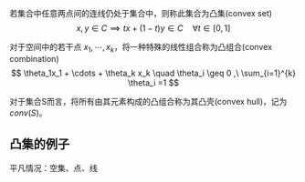 若集合中任意两点间的连线仍处于集合中，则称此集合为凸集(convex set)
$$ x,y \in C \implies tx+(1-t)y \in C \quad \forall t \in [0,1] $$


对于空间中的若干点 $x_1,\cdots,x_k$，将一种特殊的线性组合称为凸组合(convex combination)
$$ \theta_1x_1 + \cdots + \theta_k x_k \quad \theta_i \geq 0 ,\ \sum_{i=1}^{k} \theta_i =1 $$

对于集合S而言，将所有由其元素构成的凸组合称为其凸壳(convex hull)，记为 $conv(S)$。

## 凸集的例子

平凡情况：空集、点、线

